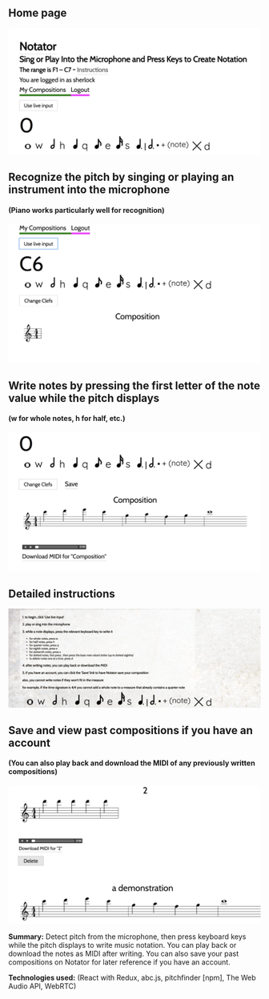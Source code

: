 ## Home page

![Home Page](https://github.com/Blakesters/notator/blob/master/screenshots/home.png)

## Recognize the pitch by singing or playing an instrument into the microphone
#### (Piano works particularly well for recognition)

![Pitch recognition](https://github.com/Blakesters/notator/blob/master/screenshots/pitch.png)

## Write notes by pressing the first letter of the note value while the pitch displays
#### (w for whole notes, h for half, etc.)

![Written notes](https://github.com/Blakesters/notator/blob/master/screenshots/notes.png)

## Detailed instructions

![Detailed instructions](https://github.com/Blakesters/notator/blob/master/screenshots/instructions.png)


## Save and view past compositions if you have an account
#### (You can also play back and download the MIDI of any previously written compositions)

![Past compositions](https://github.com/Blakesters/notator/blob/master/screenshots/past_compositions.png)

**Summary:**
Detect pitch from the microphone, then press keyboard keys while the pitch displays to write music notation. You can play back or download the notes as MIDI after writing. You can also save your past compositions on Notator for later reference if you have an account.

**Technologies used:** 
(React with Redux, abc.js, pitchfinder [npm], The Web Audio API, WebRTC)
